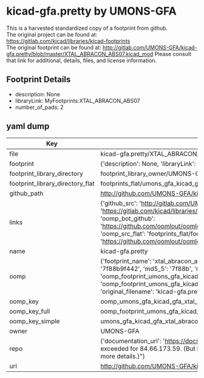 # kicad-gfa.pretty by UMONS-GFA  
This is a harvested standardized copy of a footprint from github.  
The original project can be found at:  
https://gitlab.com/kicad/libraries/kicad-footprints  
The original footprint can be found at:
http://gitlab.com/UMONS-GFA/kicad-gfa.pretty/blob/master/XTAL_ABRACON_ABS07.kicad_mod
Please consult that link for additional, details, files, and license information.  
## Footprint Details
* description: None  
* libraryLink: MyFootprints:XTAL_ABRACON_ABS07  
* number_of_pads: 2  
## yaml dump  
| Key | Value |  
| --- | --- |  
| file | kicad-gfa.pretty/XTAL_ABRACON_ABS07.kicad_mod |  
| footprint | {'description': None, 'libraryLink': 'MyFootprints:XTAL_ABRACON_ABS07', 'number_of_pads': 2} |  
| footprint_library_directory | footprint_library_owner/UMONS-GFA_kicad-gfa.pretty |  
| footprint_library_directory_flat | footprints_flat/umons_gfa_kicad_gfa_xtal_abracon_abs07/working |  
| github_path | http://github.com/UMONS-GFA/kicad-gfa.pretty/blob/master/XTAL_ABRACON_ABS07.kicad_mod |  
| links | {'github_src': 'http://gitlab.com/UMONS-GFA/kicad-gfa.pretty/blob/master/XTAL_ABRACON_ABS07.kicad_mod', 'github_src_repo': 'https://gitlab.com/kicad/libraries/kicad-footprints', 'oomp_bot': 'footprints/umons_gfa_kicad_gfa_xtal_abracon_abs07/working', 'oomp_bot_github': 'https://github.com/oomlout/oomlout_oomp_footprint_bot/tree/main/footprints/umons_gfa_kicad_gfa_xtal_abracon_abs07/working', 'oomp_src_flat': 'footprints_flat/footprints_flat/umons_gfa_kicad_gfa_xtal_abracon_abs07/working', 'oomp_src_flat_github': 'https://github.com/oomlout/oomlout_oomp_footprint_src/tree/main/footprints_flat/umons_gfa_kicad_gfa_xtal_abracon_abs07/working'} |  
| name | kicad-gfa.pretty |  
| oomp | {'footprint_name': 'xtal_abracon_abs07', 'library_name': 'kicad_gfa', 'md5': '7f88b9f4423f079075e8fb4ea603f4f5', 'md5_10': '7f88b9f442', 'md5_5': '7f88b', 'md5_6': '7f88b9', 'oomp_key': 'oomp_umons_gfa_kicad_gfa_xtal_abracon_abs07', 'oomp_key_extra': 'oomp_footprint_umons_gfa_kicad_gfa_xtal_abracon_abs07', 'oomp_key_full': 'oomp_footprint_umons_gfa_kicad_gfa_xtal_abracon_abs07_7f88b9', 'oomp_key_simple': 'umons_gfa_kicad_gfa_xtal_abracon_abs07', 'original_filename': 'kicad-gfa.pretty/XTAL_ABRACON_ABS07.kicad_mod', 'owner_name': 'umons_gfa'} |  
| oomp_key | oomp_umons_gfa_kicad_gfa_xtal_abracon_abs07 |  
| oomp_key_full | oomp_footprint_umons_gfa_kicad_gfa_xtal_abracon_abs07 |  
| oomp_key_simple | umons_gfa_kicad_gfa_xtal_abracon_abs07 |  
| owner | UMONS-GFA |  
| repo | {'documentation_url': 'https://docs.github.com/rest/overview/resources-in-the-rest-api#rate-limiting', 'message': "API rate limit exceeded for 84.66.173.59. (But here's the good news: Authenticated requests get a higher rate limit. Check out the documentation for more details.)"} |  
| url | http://github.com/UMONS-GFA/kicad-gfa.pretty |  


